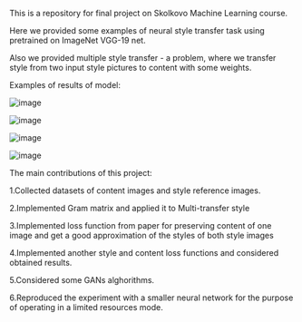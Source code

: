 This is a repository for final project on Skolkovo Machine Learning course.

Here we provided some examples of neural style transfer task using pretrained on ImageNet VGG-19 net.

Also we provided multiple style transfer - a problem, where we transfer style from two input style pictures to content with some weights.

Examples of results of model:

![image](https://user-images.githubusercontent.com/80292602/112242727-7e13b500-8c5d-11eb-8a86-b1f7233be5f5.png)

![image](https://user-images.githubusercontent.com/80292602/112243189-35103080-8c5e-11eb-8e86-37968f944af2.png)

![image](https://user-images.githubusercontent.com/80292602/112243214-3fcac580-8c5e-11eb-960a-137363c713e8.png)

![image](https://user-images.githubusercontent.com/80292602/112243225-45c0a680-8c5e-11eb-8a69-57be38fcf162.png)

The main contributions of this project:

1.Collected datasets of content images and style reference images.

2.Implemented Gram matrix and applied it to Multi-transfer style

3.Implemented loss function from paper for preserving content of one image and get a good approximation of the styles of both style images

4.Implemented another style and content loss functions and considered obtained results.

5.Considered some GANs alghorithms.

6.Reproduced the experiment with a smaller neural network for the purpose of operating in a limited resources mode.
